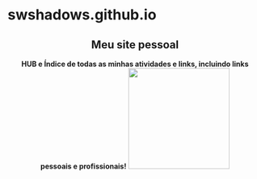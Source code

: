 # swshadows.github.io

<div align="center">
    <h2>Meu site pessoal</h2>
    <strong>HUB e Índice de todas as minhas atividades e links, incluindo links pessoais e profissionais!</strong>
    <img width="200" src="https://avatars.githubusercontent.com/u/26340441?v=4">
</div>

